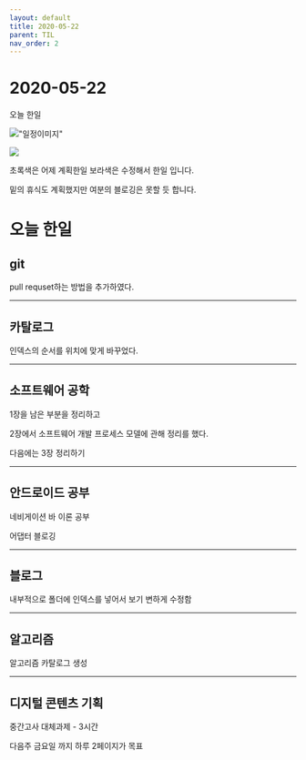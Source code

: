 ```yaml
---
layout: default
title: 2020-05-22
parent: TIL
nav_order: 2
---
```

# 2020-05-22
오늘 한일

!["일정이미지"](https://github.com/C0deWave/C0deWave.github.io/blob/master/image/200522/%EC%8A%A4%ED%81%AC%EB%A6%B0%EC%83%B7%202020-05-23%20%EC%98%A4%EC%A0%84%2012.49.37.png?raw=true)


![](https://github.com/C0deWave/C0deWave.github.io/blob/master/image/200522/%EC%8A%A4%ED%81%AC%EB%A6%B0%EC%83%B7%202020-05-23%20%EC%98%A4%EC%A0%84%2012.49.43.png?raw=true)

초록색은 어제 계획한일 보라색은 수정해서 한일 입니다.

밑의 휴식도 계획했지만 여분의 블로깅은 못할 듯 합니다.

# 오늘 한일

## git

pull requset하는 방법을 추가하였다.

---

## 카탈로그 

인덱스의 순서를 위치에 맞게 바꾸었다.

---

## 소프트웨어 공학

1장을 남은 부분을 정리하고

2장에서 소프트웨어 개발 프로세스 모델에 관해 정리를 했다.

다음에는 3장 정리하기

---

## 안드로이드 공부

네비게이션 바 이론 공부

어댑터 블로깅

---

## 블로그

내부적으로 폴더에 인덱스를 넣어서 보기 변하게 수정함

---

## 알고리즘

알고리즘 카탈로그 생성

---

## 디지털 콘텐츠 기획

중간고사 대체과제 - 3시간 

다음주 금요일 까지 하루 2페이지가 목표